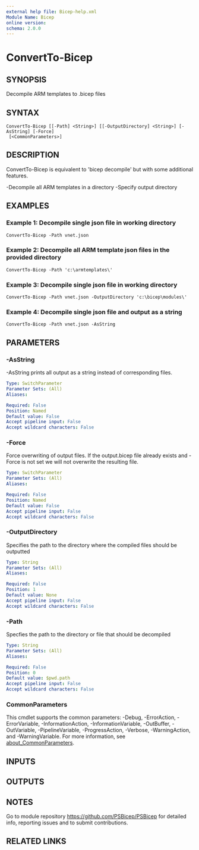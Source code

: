 ```yaml
---
external help file: Bicep-help.xml
Module Name: Bicep
online version:
schema: 2.0.0
---
```


# ConvertTo-Bicep

## SYNOPSIS
Decompile ARM templates to .bicep files

## SYNTAX

```
ConvertTo-Bicep [[-Path] <String>] [[-OutputDirectory] <String>] [-AsString] [-Force]
 [<CommonParameters>]
```

## DESCRIPTION
ConvertTo-Bicep is equivalent to 'bicep decompile' but with some additional features.

-Decompile all ARM templates in a directory -Specify output directory

## EXAMPLES

### Example 1: Decompile single json file in working directory
```
ConvertTo-Bicep -Path vnet.json
```

### Example 2: Decompile all ARM template json files in the provided directory
```
ConvertTo-Bicep -Path 'c:\armtemplates\'
```

### Example 3: Decompile single json file in working directory
```
ConvertTo-Bicep -Path vnet.json -OutputDirectory 'c:\bicep\modules\'
```

### Example 4: Decompile single json file and output as a string
```
ConvertTo-Bicep -Path vnet.json -AsString
```

## PARAMETERS

### -AsString
-AsString prints all output as a string instead of corresponding files.

```yaml
Type: SwitchParameter
Parameter Sets: (All)
Aliases:

Required: False
Position: Named
Default value: False
Accept pipeline input: False
Accept wildcard characters: False
```

### -Force
Force overwriting of output files.
If the output.bicep file already exists and -Force is not set we will not overwrite the resulting file.

```yaml
Type: SwitchParameter
Parameter Sets: (All)
Aliases:

Required: False
Position: Named
Default value: False
Accept pipeline input: False
Accept wildcard characters: False
```

### -OutputDirectory
Specifies the path to the directory where the compiled files should be outputted

```yaml
Type: String
Parameter Sets: (All)
Aliases:

Required: False
Position: 1
Default value: None
Accept pipeline input: False
Accept wildcard characters: False
```

### -Path
Specfies the path to the directory or file that should be decompiled

```yaml
Type: String
Parameter Sets: (All)
Aliases:

Required: False
Position: 0
Default value: $pwd.path
Accept pipeline input: False
Accept wildcard characters: False
```

### CommonParameters
This cmdlet supports the common parameters: -Debug, -ErrorAction, -ErrorVariable, -InformationAction, -InformationVariable, -OutBuffer, -OutVariable, -PipelineVariable, -ProgressAction, -Verbose, -WarningAction, and -WarningVariable. For more information, see [about_CommonParameters](http://go.microsoft.com/fwlink/?LinkID=113216).

## INPUTS

## OUTPUTS

## NOTES
Go to module repository https://github.com/PSBicep/PSBicep for detailed info, reporting issues and to submit contributions.

## RELATED LINKS
